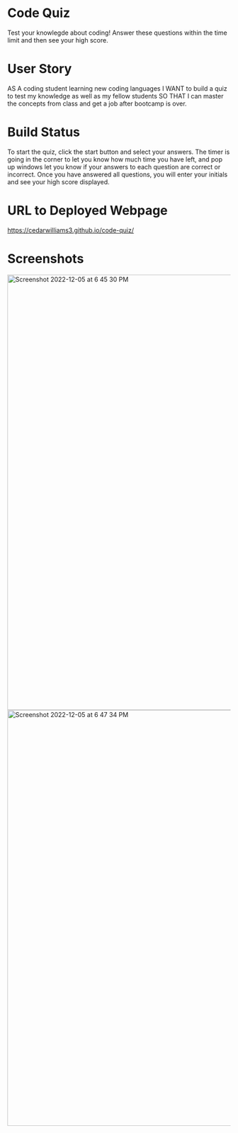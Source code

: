 # Code Quiz
Test your knowlegde about coding! Answer these questions within the time limit and then see your high score. 

# User Story
AS A coding student learning new coding languages I WANT to build a quiz to test my knowledge as well as my fellow students SO THAT I can master the concepts from class and get a job after bootcamp is over. 

# Build Status
To start the quiz, click the start button and select your answers. The timer is going in the corner to let you know how much time you have left, and pop up windows let you know if your answers to each question are correct or incorrect. Once you have answered all questions, you will enter your initials and see your high score displayed. 

# URL to Deployed Webpage 
https://cedarwilliams3.github.io/code-quiz/


# Screenshots
<img width="983" alt="Screenshot 2022-12-05 at 6 45 30 PM" src="https://user-images.githubusercontent.com/117104359/205818279-9c3bf60d-9513-413f-83c1-653e103e490d.png">
<img width="939" alt="Screenshot 2022-12-05 at 6 47 34 PM" src="https://user-images.githubusercontent.com/117104359/205818347-98a7405a-cad9-4a35-8401-519567c2b4f2.png">
